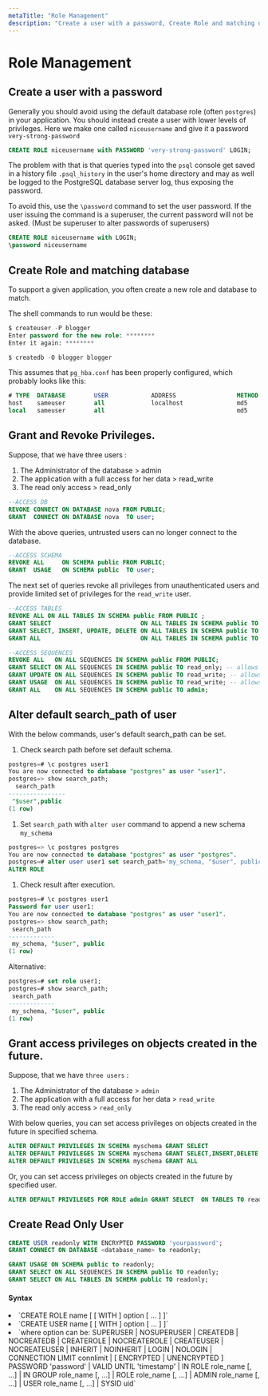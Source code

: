 ```yaml
---
metaTitle: "Role Management"
description: "Create a user with a password, Create Role and matching database, Grant and Revoke Privileges., Alter default search_path of user, Grant access privileges on objects created in the future., Create Read Only User"
---
```


# Role Management



## Create a user with a password


Generally you should avoid using the default database role (often `postgres`) in your application. You should instead create a user with lower levels of privileges. Here we make one called `niceusername` and give it a password `very-strong-password`

```sql
CREATE ROLE niceusername with PASSWORD 'very-strong-password' LOGIN;

```

The problem with that is that queries typed into the `psql` console get saved in a history file `.psql_history` in the user's home directory and may as well be logged to the PostgreSQL database server log, thus exposing the password.

To avoid this, use the `\password` command to set the user password. If the user issuing the command is a superuser, the current password will not be asked. (Must be superuser to alter passwords of superusers)

```sql
CREATE ROLE niceusername with LOGIN;
\password niceusername

```



## Create Role and matching database


To support a given application, you often create a new role and database to match.

The shell commands to run would be these:

```sql
$ createuser -P blogger
Enter password for the new role: ********
Enter it again: ********

$ createdb -O blogger blogger

```

This assumes that `pg_hba.conf` has been properly configured, which probably looks like this:

```sql
# TYPE  DATABASE        USER            ADDRESS                 METHOD
host    sameuser        all             localhost               md5
local   sameuser        all                                     md5

```



## Grant and Revoke Privileges.


Suppose, that we have three users :

1. The Administrator of the database > admin
1. The application with a full access for her data > read_write
1. The read only access > read_only

```sql
--ACCESS DB
REVOKE CONNECT ON DATABASE nova FROM PUBLIC;
GRANT  CONNECT ON DATABASE nova  TO user;

```

With the above queries, untrusted users can no longer connect to the database.

```sql
--ACCESS SCHEMA
REVOKE ALL     ON SCHEMA public FROM PUBLIC;
GRANT  USAGE   ON SCHEMA public  TO user;

```

The next set of queries revoke all privileges from unauthenticated users and provide limited set of privileges for the `read_write` user.

```sql
--ACCESS TABLES
REVOKE ALL ON ALL TABLES IN SCHEMA public FROM PUBLIC ;
GRANT SELECT                         ON ALL TABLES IN SCHEMA public TO read_only ;
GRANT SELECT, INSERT, UPDATE, DELETE ON ALL TABLES IN SCHEMA public TO read_write ;
GRANT ALL                            ON ALL TABLES IN SCHEMA public TO admin ;

--ACCESS SEQUENCES
REVOKE ALL   ON ALL SEQUENCES IN SCHEMA public FROM PUBLIC;
GRANT SELECT ON ALL SEQUENCES IN SCHEMA public TO read_only; -- allows the use of CURRVAL
GRANT UPDATE ON ALL SEQUENCES IN SCHEMA public TO read_write; -- allows the use of NEXTVAL and SETVAL
GRANT USAGE  ON ALL SEQUENCES IN SCHEMA public TO read_write; -- allows the use of CURRVAL and NEXTVAL
GRANT ALL    ON ALL SEQUENCES IN SCHEMA public TO admin;

```



## Alter default search_path of user


With the below commands, user's default search_path can be set.

1. Check search path before set default schema.

```sql
postgres=# \c postgres user1
You are now connected to database "postgres" as user "user1".
postgres=> show search_path;
  search_path   
----------------
 "$user",public
(1 row)

```


1. Set `search_path` with `alter user` command to append a new schema `my_schema`

```sql
postgres=> \c postgres postgres
You are now connected to database "postgres" as user "postgres".
postgres=# alter user user1 set search_path='my_schema, "$user", public';
ALTER ROLE

```


1. Check result after execution.

```sql
postgres=# \c postgres user1
Password for user user1: 
You are now connected to database "postgres" as user "user1".
postgres=> show search_path;
 search_path 
-------------
 my_schema, "$user", public
(1 row)

```

Alternative:

```sql
postgres=# set role user1;
postgres=# show search_path;
 search_path 
-------------
 my_schema, "$user", public
(1 row)

```



## Grant access privileges on objects created in the future.


Suppose, that we have `three users` :

1. The Administrator of the database > `admin`
1. The application with a full access for her data > `read_write`
1. The read only access > `read_only`

With below queries, you can set access privileges on objects created in the future in specified schema.

```sql
ALTER DEFAULT PRIVILEGES IN SCHEMA myschema GRANT SELECT                      ON TABLES TO read_only;
ALTER DEFAULT PRIVILEGES IN SCHEMA myschema GRANT SELECT,INSERT,DELETE,UPDATE ON TABLES TO read_write;
ALTER DEFAULT PRIVILEGES IN SCHEMA myschema GRANT ALL                         ON TABLES TO admin;

```

Or, you can set access privileges on objects created in the future by specified user.

```sql
ALTER DEFAULT PRIVILEGES FOR ROLE admin GRANT SELECT  ON TABLES TO read_only;

```



## Create Read Only User


```sql
CREATE USER readonly WITH ENCRYPTED PASSWORD 'yourpassword';
GRANT CONNECT ON DATABASE <database_name> to readonly;

GRANT USAGE ON SCHEMA public to readonly;
GRANT SELECT ON ALL SEQUENCES IN SCHEMA public TO readonly;
GRANT SELECT ON ALL TABLES IN SCHEMA public TO readonly;

```



#### Syntax


<li>
`CREATE ROLE name [ [ WITH ] option [ ... ] ]`
</li>
<li>
`CREATE USER name [ [ WITH ] option [ ... ] ]`
</li>
<li>
`where option can be: SUPERUSER | NOSUPERUSER | CREATEDB | NOCREATEDB | CREATEROLE | NOCREATEROLE | CREATEUSER | NOCREATEUSER | INHERIT | NOINHERIT | LOGIN | NOLOGIN | CONNECTION LIMIT connlimit | [ ENCRYPTED | UNENCRYPTED ] PASSWORD 'password' | VALID UNTIL 'timestamp' | IN ROLE role_name [, ...] | IN GROUP role_name [, ...] | ROLE role_name [, ...] | ADMIN role_name [, ...] | USER role_name [, ...] | SYSID uid`
</li>


